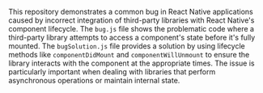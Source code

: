 This repository demonstrates a common bug in React Native applications caused by incorrect integration of third-party libraries with React Native's component lifecycle. The `bug.js` file shows the problematic code where a third-party library attempts to access a component's state before it's fully mounted. The `bugSolution.js` file provides a solution by using lifecycle methods like `componentDidMount` and `componentWillUnmount` to ensure the library interacts with the component at the appropriate times.  The issue is particularly important when dealing with libraries that perform asynchronous operations or maintain internal state.